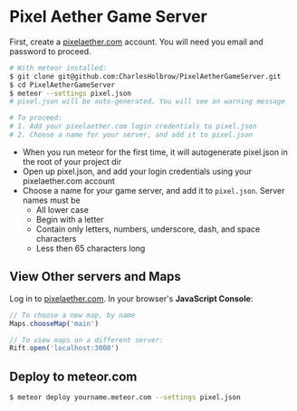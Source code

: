 # Pixel Aether Game Server

First, create a [pixelaether.com][] account. You will need you email and password to proceed.

```sh
# With meteor installed:
$ git clone git@github.com:CharlesHolbrow/PixelAetherGameServer.git
$ cd PixelAetherGameServer
$ meteor --settings pixel.json
# pixel.json will be auto-generated. You will see an warning message

# To proceed:
# 1. Add your pixelaether.com login credentials to pixel.json
# 2. Choose a name for your server, and add it to pixel.json
```

- When you run meteor for the first time, it will autogenerate pixel.json in the root of your project dir
- Open up pixel.json, and add your login credentials using your pixelaether.com account
- Choose a name for your game server, and add it to `pixel.json`. Server names must be
  - All lower case
  - Begin with a letter
  - Contain only letters, numbers, underscore, dash, and space characters
  - Less then 65 characters long

## View Other servers and Maps

Log in to [pixelaether.com][]. In your browser's **JavaScript Console**:
```js
// To choose a new map, by name
Maps.chooseMap('main')

// To view maps on a different server:
Rift.open('localhost:3000')
```

## Deploy to meteor.com
```sh
$ meteor deploy yourname.meteor.com --settings pixel.json
```


[pixelaether.com]: http://www.pixelaether.com
